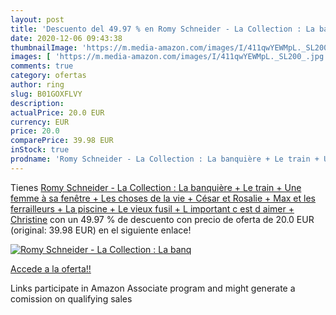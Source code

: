 ```yaml
---
layout: post
title: 'Descuento del 49.97 % en Romy Schneider - La Collection : La banq'
date: 2020-12-06 09:43:38
thumbnailImage: 'https://m.media-amazon.com/images/I/411qwYEWMpL._SL200_.jpg'
images: [ 'https://m.media-amazon.com/images/I/411qwYEWMpL._SL200_.jpg' ]
comments: true
category: ofertas
author: ring
slug: B01GOXFLVY
description:
actualPrice: 20.0 EUR
currency: EUR
price: 20.0
comparePrice: 39.98 EUR
inStock: true
prodname: 'Romy Schneider - La Collection : La banquière + Le train + Une femme à sa fenêtre + Les choses de la vie + César et Rosalie + Max et les ferrailleurs + La piscine + Le vieux fusil + L important c est d aimer + Christine'
---
```


Tienes [Romy Schneider - La Collection : La banquière + Le train + Une femme à sa fenêtre + Les choses de la vie + César et Rosalie + Max et les ferrailleurs + La piscine + Le vieux fusil + L important c est d aimer + Christine](https://www.amazon.fr/dp/B01GOXFLVY/?tag=tolees0d-21) con un 49.97 % de descuento con precio de oferta de 20.0 EUR (original: 39.98 EUR) en el siguiente enlace!

[![Romy Schneider - La Collection : La banq](https://m.media-amazon.com/images/I/411qwYEWMpL._SL200_.jpg)](https://www.amazon.fr/dp/B01GOXFLVY/?tag=tolees0d-21)

[Accede a la oferta!!](https://www.amazon.fr/dp/B01GOXFLVY/?tag=tolees0d-21)

Links participate in Amazon Associate program and might generate a comission on qualifying sales


